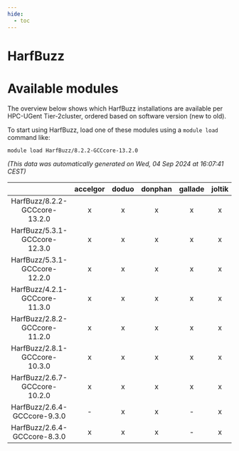 ```yaml
---
hide:
  - toc
---
```


HarfBuzz
========

# Available modules


The overview below shows which HarfBuzz installations are available per HPC-UGent Tier-2cluster, ordered based on software version (new to old).

To start using HarfBuzz, load one of these modules using a `module load` command like:

```shell
module load HarfBuzz/8.2.2-GCCcore-13.2.0
```

*(This data was automatically generated on Wed, 04 Sep 2024 at 16:07:41 CEST)*  

| |accelgor|doduo|donphan|gallade|joltik|shinx|skitty|
| :---: | :---: | :---: | :---: | :---: | :---: | :---: | :---: |
|HarfBuzz/8.2.2-GCCcore-13.2.0|x|x|x|x|x|x|x|
|HarfBuzz/5.3.1-GCCcore-12.3.0|x|x|x|x|x|x|x|
|HarfBuzz/5.3.1-GCCcore-12.2.0|x|x|x|x|x|-|x|
|HarfBuzz/4.2.1-GCCcore-11.3.0|x|x|x|x|x|x|x|
|HarfBuzz/2.8.2-GCCcore-11.2.0|x|x|x|x|x|-|x|
|HarfBuzz/2.8.1-GCCcore-10.3.0|x|x|x|x|x|-|x|
|HarfBuzz/2.6.7-GCCcore-10.2.0|x|x|x|x|x|-|x|
|HarfBuzz/2.6.4-GCCcore-9.3.0|-|x|x|-|x|-|x|
|HarfBuzz/2.6.4-GCCcore-8.3.0|x|x|x|-|x|-|x|

